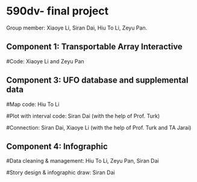 # 590dv- final project

Group member: Xiaoye Li, Siran Dai, Hiu To Li, Zeyu Pan.

## Component 1: Transportable Array Interactive

#Code: Xiaoye Li and Zeyu Pan




## Component 3: UFO database and supplemental data

#Map code: Hiu To Li

#Plot with interval code: Siran Dai (with the help of Prof. Turk)

#Connection: Siran Dai, Xiaoye Li (with the help of Prof. Turk and TA Jarai)



## Component 4: Infographic

#Data cleaning & management: Hiu To Li, Zeyu Pan, Siran Dai

#Story design & infographic draw: Siran Dai
